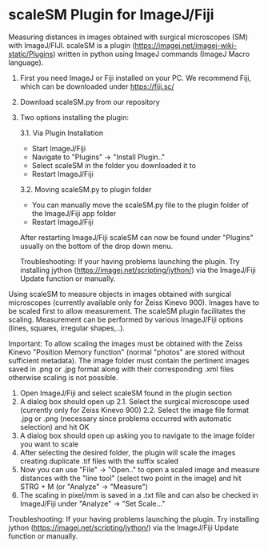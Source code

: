 # scaleSM Plugin for ImageJ/Fiji
Measuring distances in images obtained with surgical microscopes (SM) with ImageJ/FIJI.
scaleSM is a plugin (https://imagej.net/imagej-wiki-static/Plugins) written in python using ImageJ commands (ImageJ Macro language).  

  1. First you need ImageJ or Fiji installed on your PC. We recommend Fiji, which can be downloaded under https://fiji.sc/ 

  2. Download scaleSM.py from our repository

  3. Two options installing the plugin:

     3.1. Via Plugin Installation
       - Start ImageJ/Fiji
       - Navigate to "Plugins" -> "Install Plugin.."
       - Select scaleSM in the folder you downloaded it to
       - Restart ImageJ/Fiji

     3.2. Moving scaleSM.py to plugin folder
       - You can manually move the scaleSM.py file to the plugin folder of the ImageJ/Fiji app folder
       - Restart ImageJ/Fiji

     After restarting ImageJ/Fiji scaleSM can now be found under "Plugins" usually on the bottom of the drop down menu.

     Troubleshooting: If your having problems launching the plugin. Try installing jython (https://imagej.net/scripting/jython/) via the ImageJ/Fiji Update function or manually.

Using scaleSM to measure objects in images obtained with surgical microscopes (currently available only for Zeiss Kinevo 900).
Images have to be scaled first to allow measurement. The scaleSM plugin facilitates the scaling. Measurement can be performed by various ImageJ/Fiji options (lines, squares, irregular shapes,..). 

Important: To allow scaling the images must be obtained with the Zeiss Kinevo "Position Memory function" (normal "photos" are stored without sufficient metadata). The image folder must contain the pertinent images saved in .png or .jpg format along with their corresponding .xml files otherwise scaling is not possible.

  1. Open ImageJ/Fiji and select scaleSM found in the plugin section
  2. A dialog box should open up
  2.1. Select the surgical microscope used (currently only for Zeiss Kinevo 900)
  2.2. Select the image file format .jpg or .png (necessary since problems occurred with automatic selection) and hit OK
  4. A dialog box should open up asking you to navigate to the image folder you want to scale
  5. After selecting the desired folder, the plugin will scale the images creating duplicate .tif files with the suffix scaled
  6. Now you can use "File" -> "Open.." to open a scaled image and measure distances with the "line tool" (select two point in the image) and hit STRG + M (or "Analyze" -> "Measure")
  7. The scaling in pixel/mm is saved in a .txt file and can also be checked in ImageJ/Fiji under "Analyze" -> "Set Scale..."

Troubleshooting: If your having problems launching the plugin. Try installing jython (https://imagej.net/scripting/jython/) via the ImageJ/Fiji Update function or manually.
